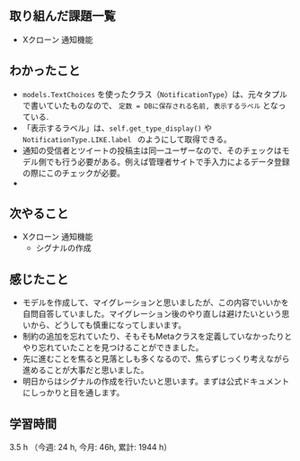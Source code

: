 ## 取り組んだ課題一覧
- Xクローン 通知機能

## わかったこと
- `models.TextChoices` を使ったクラス（`NotificationType`）は、元々タプルで書いていたものなので、
`定数 = DBに保存される名前, 表示するラベル` となっている.
- 「表示するラベル」は、`self.get_type_display()`  や `NotificationType.LIKE.label ` のようにして取得できる。
- 通知の受信者とツイートの投稿主は同一ユーザーなので、そのチェックはモデル側でも行う必要がある。例えば管理者サイトで手入力によるデータ登録の際にこのチェックが必要。
- 

## 次やること
- Xクローン 通知機能
    - シグナルの作成
    
## 感じたこと
- モデルを作成して、マイグレーションと思いましたが、この内容でいいかを自問自答していました。マイグレーション後のやり直しは避けたいという思いから、どうしても慎重になってしまいます。
- 制約の追加を忘れていたり、そもそもMetaクラスを定義していなかったりとやり忘れていたことを見つけることができました。
- 先に進むことを焦ると見落としも多くなるので、焦らずじっくり考えながら進めることが大事だと思いました。
- 明日からはシグナルの作成を行いたいと思います。まずは公式ドキュメントにしっかりと目を通します。

## 学習時間
3.5 h （今週: 24 h, 今月: 46h, 累計: 1944 h）